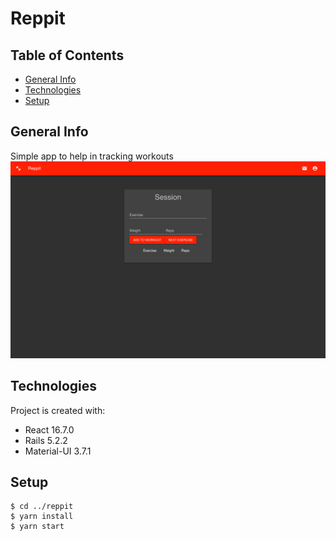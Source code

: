 # Reppit
## Table of Contents
* [General Info](#general-info)
* [Technologies](#technologies)
* [Setup](#setup)
## General Info
Simple app to help in tracking workouts
![Screenshot](./Screenshot.png)

## Technologies
Project is created with:
- React 16.7.0
- Rails 5.2.2
- Material-UI 3.7.1
## Setup
```
$ cd ../reppit
$ yarn install
$ yarn start
```

